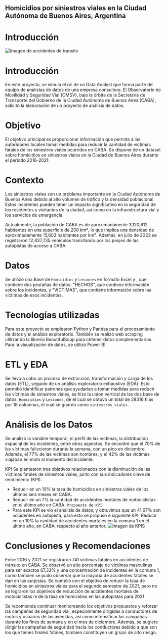 ## Homicidios por siniestros viales en la Ciudad Autónoma de Buenos Aires, Argentina
# Introducción

![Imagen de accidentes de transito](https://www.prevencionintegral.com/sites/default/files/styles/ancho440px/public/blog/513858/field_foto/bloghbbenero2022.jpg)

# Introducción 
En este proyecto, se simula el rol de un Data Analyst que forma parte del equipo de analistas de datos de una empresa consultora. El Observatorio de Movilidad y Seguridad Vial (OMSV), bajo la órbita de la Secretaría de Transporte del Gobierno de la Ciudad Autónoma de Buenos Aires (CABA), solicitó la elaboración de un proyecto de análisis de datos.

# Objetivo
El objetivo principal es proporcionar información que permita a las autoridades locales tomar medidas para reducir la cantidad de víctimas fatales de los siniestros viales ocurridos en CABA. Se dispone de un dataset sobre homicidios en siniestros viales en la Ciudad de Buenos Aires durante el periodo 2016-2021.

# Contexto
Los siniestros viales son un problema importante en la Ciudad Autónoma de Buenos Aires debido al alto volumen de tráfico y la densidad poblacional. Estos incidentes pueden tener un impacto significativo en la seguridad de los residentes y visitantes de la ciudad, así como en la infraestructura vial y los servicios de emergencia.

Actualmente, la población de CABA es de aproximadamente 3,120,612 habitantes en una superficie de 200 km², lo que implica una densidad de aproximadamente 15,603 habitantes por km². Además, en julio de 2023 se registraron 12,437,735 vehículos transitando por los peajes de las autopistas de acceso a CABA.

# Datos
Se utilizó una Base de `Homicidios` y `Lesiones` en formato Excel y , que contiene dos pestañas de datos: "HECHOS", que contiene información sobre los incidentes, y "VICTIMAS", que contiene información sobre las víctimas de esos incidentes. 

# Tecnologías utilizadas
Para este proyecto se emplearon Python y Pandas para el procesamiento de datos y el análisis exploratorio. También se realizó web scraping utilizando la librería BeautifulSoup para obtener datos complementarios. Para la visualización de datos, se utilizó Power BI.

# ETL y EDA
Se llevó a cabo un proceso de extracción, transformación y carga de los datos (ETL), seguido de un análisis exploratorio exhaustivo (EDA). Esto permitió identificar patrones que ayudarían a tomar medidas para reducir las víctimas de siniestros viales, se hizo la union vertical de las dos base de datos, `Homicidios` y `Lesiones`, de el cual se obtuvo un total de 28316 filas por 18 columnas, el cual se guardo como `siniestros_viales`. 

# Análisis de los Datos
Se analizó la variable temporal, el perfil de las víctimas, la distribución espacial de los incidentes, entre otros aspectos. Se encontró que el 70% de las víctimas fallecieron durante la semana, con un pico en diciembre. Además, el 77% de las víctimas son hombres, y el 42% de las víctimas viajaban en moto al momento del incidente.

KPI
Se plantearon tres objetivos relacionados con la disminución de las víctimas fatales de siniestros viales, junto con sus indicadores clave de rendimiento (KPI):

* Reducir en un 10% la tasa de homicidios en siniestros viales de los últimos seis meses en CABA.
* Reducir en un 7% la cantidad de accidentes mortales de motociclistas en el último año en CABA.
`Propuesta de KPI`
* Para este KPI se vio el analisis de datos, y obtuvimos que un 41.67% son accidentes en autopista, para esto se propuso e siguiente KPI:
    Reducir en un 10% la cantidad de accidentes mortales en la comuna 1 en el último año, en CABA, respecto al año anterior.
![Imagen de KPIS](https://github.com/katiaMOC/PI2_siniestros_viales_kat/imagenes/kpis.png)

 
# Conclusiones y Recomendaciones
Entre 2016 y 2021 se registraron 741 víctimas fatales en accidentes de tránsito en CABA. Se observó un alto porcentaje de víctimas masculinas para ser exactos 67.33% y una concentración de incidentes en la comuna 1, como tambien se pudo observar que la mayoria de accidentes fatales se dan en las autpistas. Se cumplió con el objetivo de reducir la tasa de homicidios en siniestros viales para el segundo semestre de 2021, pero no se lograron los objetivos de reducción de accidentes mortales de motociclistas ni de la tasa de homicidios en las autopistas para 2021.

Se recomienda continuar monitoreando los objetivos propuestos y reforzar las campañas de seguridad vial, especialmente dirigidas a conductores de motos y usuarios de las avenidas, así como intensificar las campañas durante los fines de semana y en el mes de diciembre. Además, se sugiere dirigir las campañas de seguridad hacia los conductores debido a que son los que tienes finales fatales, tambien constituyen un grupo de alto riesgo.